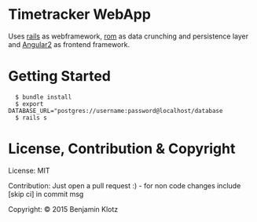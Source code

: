 # Timetracker WebApp

Uses [rails](https://github.com/rails/rails) as webframework, [rom](http://rom-rb.org) as data crunching and persistence layer and [Angular2](https://angular.io) as frontend framework.

# Getting Started

```
  $ bundle install
  $ export DATABASE_URL="postgres://username:password@localhost/database
  $ rails s
```

# License, Contribution & Copyright

License: MIT

Contribution: Just open a pull request :) - for non code changes include [skip ci] in commit msg

Copyright: © 2015 Benjamin Klotz
